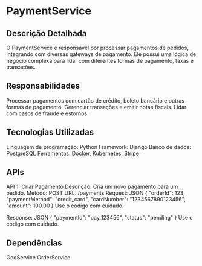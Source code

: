# PaymentService

## Descrição Detalhada
O PaymentService é responsável por processar pagamentos de pedidos, integrando com diversas gateways de pagamento. Ele possui uma lógica de negócio complexa para lidar com diferentes formas de pagamento, taxas e transações.

## Responsabilidades

Processar pagamentos com cartão de crédito, boleto bancário e outras formas de pagamento.
Gerenciar transações e emitir notas fiscais.
Lidar com casos de fraude e estornos.
## Tecnologias Utilizadas

Linguagem de programação: Python
Framework: Django
Banco de dados: PostgreSQL
Ferramentas: Docker, Kubernetes, Stripe
## APIs

API 1: Criar Pagamento
Descrição: Cria um novo pagamento para um pedido.
Método: POST
URL: /payments
Request:
JSON
{
"orderId": 123,
"paymentMethod": "credit_card",
"cardNumber": "1234567890123456",
"amount": 100.00
}
Use o código com cuidado.

Response:
JSON
{
"paymentId": "pay_123456",
"status": "pending"
}
Use o código com cuidado.

## Dependências

GodService
OrderService
